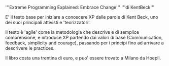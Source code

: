 '''Extreme Programming Explained: Embrace Change'''
'''di KentBeck'''

E' il testo base per iniziare a conoscere XP dalle parole di Kent Beck, uno dei suoi principali attivisti e 'teorizzatori'.

Il testo è 'agile' come la metodologia che descrive e di semplice comprensione, e introduce XP partendo dai valori di base (Communication,
feedback, simplicity and courage), passando per i principi fino ad arrivare a descrivere le practices.

Il libro costa una trentina di euro, e puo' essere trovato a Milano da Hoepli.










